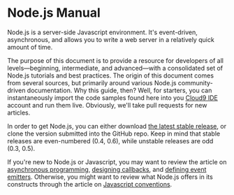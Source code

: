# Node.js Manual

Node.js is a server-side Javascript environment. It's event-driven, asynchronous, and allows you to write a web server in a relatively quick amount of time.

The purpose of this document is to provide a resource for developers of all levels&mdash;beginning, intermediate, and advanced&mdash;with a consolidated set of Node.js tutorials and best practices. The origin of this document comes from several sources, but primarily around various Node.js community-driven documentation. Why this guide, then? Well, for starters, you can instantaneously import the code samples found here into you [Cloud9 IDE](http://c9.io) account and run them live. Obviously, we'll take pull requests for new articles.

In order to get Node.js, you can either download [the latest stable release](http://nodejs.org/#download), or clone the version submitted into the GitHub repo. Keep in mind that stable releases are even-numbered (0.4, 0.6), while unstable releases are odd (0.3, 0.5).

If you're new to Node.js or Javascript, you may want to review the article on [asynchronous programming](writing_asynchronous_code.html), [designing callbacks](working_with_callbacks.html), and [defining event emitters](understanding_event_emitters.html). Otherwise, you might want to review what Node.js offers in its constructs through the article on [Javascript conventions](ECMA5_in_nodejs.html).